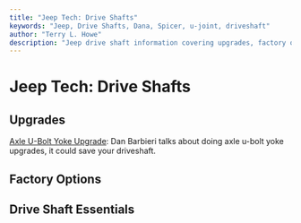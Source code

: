 ```yaml
---
title: "Jeep Tech: Drive Shafts"
keywords: "Jeep, Drive Shafts, Dana, Spicer, u-joint, driveshaft"
author: "Terry L. Howe"
description: "Jeep drive shaft information covering upgrades, factory options, and essential information."
---
```


# Jeep Tech: Drive Shafts

## Upgrades

[Axle U-Bolt Yoke Upgrade](/axle/aub.html):
Dan Barbieri talks about doing axle u-bolt yoke upgrades, it could save
your driveshaft.

## Factory Options

## Drive Shaft Essentials